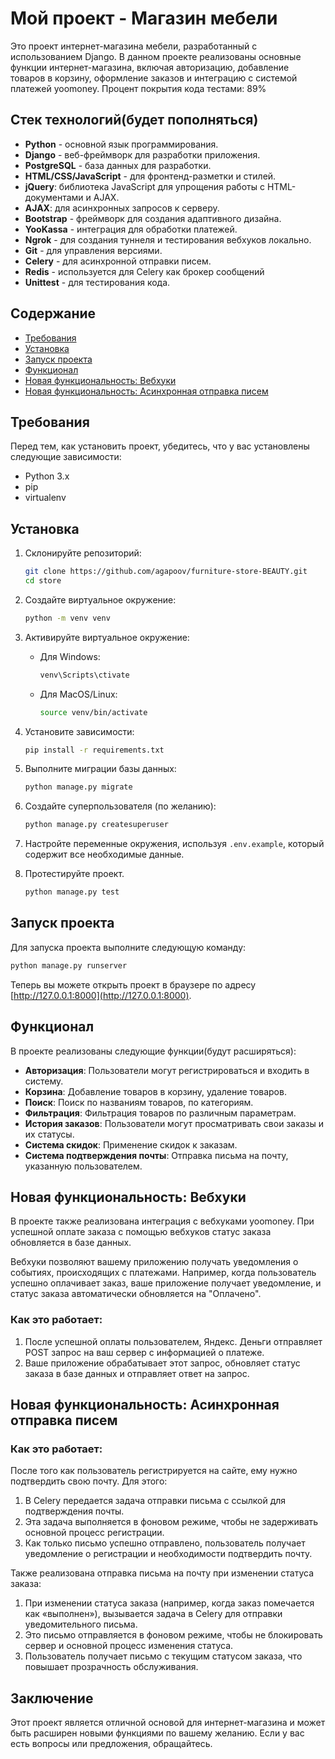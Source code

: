 
# Мой проект - Магазин мебели

Это проект интернет-магазина мебели, разработанный с использованием Django. В данном проекте реализованы основные функции интернет-магазина, включая авторизацию, добавление товаров в корзину, оформление заказов и интеграцию с системой платежей yoomoney. Процент покрытия кода тестами: 89%

## Стек технологий(будет пополняться)

- **Python** - основной язык программирования.
- **Django** - веб-фреймворк для разработки приложения.
- **PostgreSQL** - база данных для разработки.
- **HTML/CSS/JavaScript** - для фронтенд-разметки и стилей.
- **jQuery**: библиотека JavaScript для упрощения работы с HTML-документами и AJAX.
- **AJAX**: для асинхронных запросов к серверу.
- **Bootstrap** - фреймворк для создания адаптивного дизайна.
- **YooKassa** - интеграция для обработки платежей.
- **Ngrok** - для создания туннеля и тестирования вебхуков локально.
- **Git** - для управления версиями.
- **Celery** - для асинхронной отправки писем.
- **Redis** - используется для Celery как брокер сообщений
- **Unittest** - для тестирования кода.
## Содержание

- [Требования](#требования)
- [Установка](#установка)
- [Запуск проекта](#запуск-проекта)
- [Функционал](#функционал)
- [Новая функциональность: Вебхуки](#новая-функциональность-вебхуки)
- [Новая функциональность: Асинхронная отправка писем](#новая-функциональность-асинхронная-отправка-писем)

## Требования

Перед тем, как установить проект, убедитесь, что у вас установлены следующие зависимости:

- Python 3.x
- pip
- virtualenv

## Установка

1. Склонируйте репозиторий:

   ```bash
   git clone https://github.com/agapoov/furniture-store-BEAUTY.git
   cd store
   ```

2. Создайте виртуальное окружение:

   ```bash
   python -m venv venv
   ```

3. Активируйте виртуальное окружение:

   - Для Windows:

     ```bash
     venv\Scripts\ctivate
     ```

   - Для MacOS/Linux:

     ```bash
     source venv/bin/activate
     ```

4. Установите зависимости:

   ```bash
   pip install -r requirements.txt
   ```

5. Выполните миграции базы данных:

   ```bash
   python manage.py migrate
   ```

6. Создайте суперпользователя (по желанию):

   ```bash
   python manage.py createsuperuser
   ```

7. Настройте переменные окружения, используя `.env.example`, который содержит все необходимые данные.

8. Протестируйте проект.
   ```bash
   python manage.py test
   ```

## Запуск проекта

Для запуска проекта выполните следующую команду:

```bash
python manage.py runserver
```

Теперь вы можете открыть проект в браузере по адресу [http://127.0.0.1:8000](http://127.0.0.1:8000).

## Функционал

В проекте реализованы следующие функции(будут расширяться):

- **Авторизация**: Пользователи могут регистрироваться и входить в систему.
- **Корзина**: Добавление товаров в корзину, удаление товаров.
- **Поиск**: Поиск по названиям товаров, по категориям.
- **Фильтрация**: Фильтрация товаров по различным параметрам.
- **История заказов**: Пользователи могут просматривать свои заказы и их статусы.
- **Система скидок**: Применение скидок к заказам.
- **Система подтверждения почты**: Отправка письма на почту, указанную пользователем.

## Новая функциональность: Вебхуки

В проекте также реализована интеграция с вебхуками yoomoney. При успешной оплате заказа с помощью вебхуков статус заказа обновляется в базе данных. 

Вебхуки позволяют вашему приложению получать уведомления о событиях, происходящих с платежами. Например, когда пользователь успешно оплачивает заказ, ваше приложение получает уведомление, и статус заказа автоматически обновляется на "Оплачено".

### Как это работает:

1. После успешной оплаты пользователем, Яндекс. Деньги отправляет POST запрос на ваш сервер с информацией о платеже.
2. Ваше приложение обрабатывает этот запрос, обновляет статус заказа в базе данных и отправляет ответ на запрос.

## Новая функциональность: Асинхронная отправка писем

### Как это работает:

После того как пользователь регистрируется на сайте, ему нужно подтвердить свою почту. Для этого:

1. В Celery передается задача отправки письма с ссылкой для подтверждения почты.
2. Эта задача выполняется в фоновом режиме, чтобы не задерживать основной процесс регистрации.
3. Как только письмо успешно отправлено, пользователь получает уведомление о регистрации и необходимости подтвердить почту.

Также реализована отправка письма на почту при изменении статуса заказа:

1. При изменении статуса заказа (например, когда заказ помечается как «выполнен»), вызывается задача в Celery для отправки уведомительного письма.
2. Это письмо отправляется в фоновом режиме, чтобы не блокировать сервер и основной процесс изменения статуса.
3. Пользователь получает письмо с текущим статусом заказа, что повышает прозрачность обслуживания.

## Заключение

Этот проект является отличной основой для интернет-магазина и может быть расширен новыми функциями по вашему желанию. Если у вас есть вопросы или предложения, обращайтесь.
